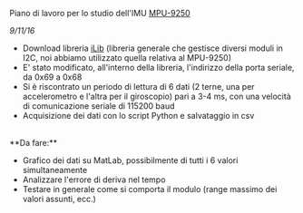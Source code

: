Piano di lavoro per lo studio dell'IMU [MPU-9250](https://www.invensense.com/wp-content/uploads/2015/02/PS-MPU-9250A-01-v1.1.pdf)

*9/11/16*

- Download libreria [iLib](https://github.com/orgua/iLib) (libreria generale che gestisce diversi moduli in I2C, noi abbiamo utilizzato quella relativa al MPU-9250)
- E' stato modificato, all'interno della libreria, l'indirizzo della porta seriale, da 0x69 a 0x68
- Si è riscontrato un periodo di lettura di 6 dati (2 terne, una per accelerometro e l'altra per il giroscopio) pari a 3-4 ms, con una velocità di comunicazione seriale di 115200 baud
- Acquisizione dei dati con lo script Python e salvataggio in csv

<br>
**Da fare:**

- Grafico dei dati su MatLab, possibilmente di tutti i 6 valori simultaneamente
- Analizzare l'errore di deriva nel tempo
- Testare in generale come si comporta il modulo (range massimo dei valori assunti, ecc.)
